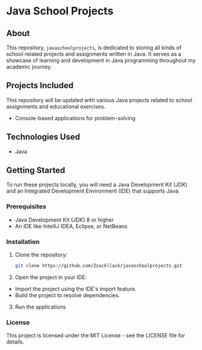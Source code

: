 # Java School Projects

## About
This repository, `javaschoolprojects`, is dedicated to storing all kinds of school-related projects and assignments written in Java. It serves as a showcase of learning and development in Java programming throughout my academic journey.

## Projects Included
This repository will be updated with various Java projects related to school assignments and educational exercises.
- Console-based applications for problem-solving

## Technologies Used
- Java

## Getting Started
To run these projects locally, you will need a Java Development Kit (JDK) and an Integrated Development Environment (IDE) that supports Java.

### Prerequisites
- Java Development Kit (JDK) 8 or higher
- An IDE like IntelliJ IDEA, Eclipse, or NetBeans

### Installation
1. Clone the repository:
   ```sh
   git clone https://github.com/Zzackllack/javaschoolprojects.git
2. Open the project in your IDE:
- Import the project using the IDE's import feature.
- Build the project to resolve dependencies.
3. Run the applications

### License
This project is licensed under the MIT License - see the LICENSE file for details.
